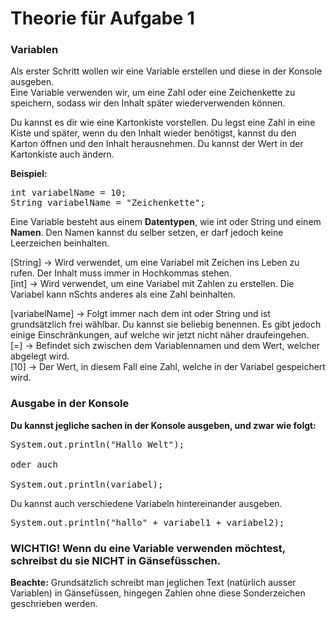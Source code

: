 # Theorie für Aufgabe 1

### Variablen
Als erster Schritt wollen wir eine Variable erstellen und diese in der Konsole ausgeben.  
Eine Variable verwenden wir, um eine Zahl oder eine Zeichenkette zu speichern, sodass wir den Inhalt später wiederverwenden können.

Du kannst es dir wie eine Kartonkiste vorstellen. Du legst eine Zahl in eine Kiste und später, wenn du den Inhalt
wieder benötigst,
kannst du den Karton öffnen und den Inhalt herausnehmen. Du kannst der Wert in der Kartonkiste auch ändern.

**Beispiel:**
<pre>
int variabelName = 10;
String variabelName = "Zeichenkette";
</pre>

Eine Variable besteht aus einem **Datentypen**, wie int oder String und einem **Namen**. 
Den Namen kannst du selber setzen, er darf jedoch keine Leerzeichen beinhalten.

[String] -> Wird verwendet, um eine Variabel mit Zeichen ins Leben zu rufen. Der Inhalt muss immer in Hochkommas stehen.<br/>
[int] -> Wird verwendet, um eine Variabel mit Zahlen zu erstellen. Die Variabel kann nSchts anderes als eine Zahl beinhalten.


[variabelName] -> Folgt immer nach dem int oder String und ist grundsätzlich frei wählbar. Du kannst sie beliebig benennen. Es gibt jedoch einige Einschränkungen, auf welche wir jetzt nicht näher draufeingehen.  
[=] -> Befindet sich zwischen dem Variablennamen und dem Wert, welcher abgelegt wird.  
[10] -> Der Wert, in diesem Fall eine Zahl, welche in der Variabel gespeichert wird.



### Ausgabe in der Konsole
**Du kannst jegliche sachen in der Konsole ausgeben, und zwar wie folgt:**
<pre>
System.out.println("Hallo Welt");

oder auch

System.out.println(variabel);
</pre>
Du kannst auch verschiedene Variabeln hintereinander ausgeben.
<pre>
System.out.println("hallo" + variabel1 + variabel2);
</pre>

### WICHTIG! Wenn du eine Variable verwenden möchtest, schreibst du sie NICHT in Gänsefüsschen.
**Beachte:** Grundsätzlich schreibt man jeglichen Text (natürlich ausser Variablen) in Gänsefüssen, hingegen Zahlen ohne diese Sonderzeichen geschrieben werden.